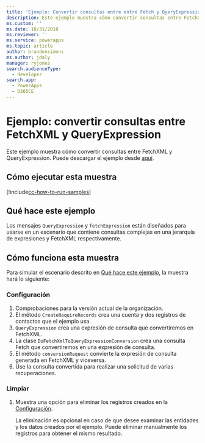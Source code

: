 ```yaml
---
title: 'Ejemplo: Convertir consultas entre entre Fetch y QyeryExpression (Common Data Service para aplicaciones) | Microsoft Docs'
description: Este ejemplo muestra cómo convertir consultas entre FetchXML y QueryExpression
ms.custom: ''
ms.date: 10/31/2018
ms.reviewer: ''
ms.service: powerapps
ms.topic: article
author: brandonsimons
ms.author: jdaly
manager: ryjones
search.audienceType:
  - developer
search.app:
  - PowerApps
  - D365CE
---
```

# <a name="sample-convert-queries-between-fetchxml-and-queryexpression"></a>Ejemplo: convertir consultas entre FetchXML y QueryExpression

Este ejemplo muestra cómo convertir consultas entre FetchXML y QueryExpression. Puede descargar el ejemplo desde [aquí](https://github.com/Microsoft/PowerApps-Samples/tree/master/cds/orgsvc/C%23/Convertqueriesfetchqueryexpressions).

## <a name="how-to-run-this-sample"></a>Cómo ejecutar esta muestra

[!include[cc-how-to-run-samples](../../includes/cc-how-to-run-samples.md)]

## <a name="what-this-sample-does"></a>Qué hace este ejemplo

Los mensajes `QueryExpression` y `fetchExpression` están diseñados para usarse en un escenario que contiene consultas complejas en una jerarquía de expresiones y FetchXML respectivamente.

## <a name="how-this-sample-works"></a>Cómo funciona esta muestra

Para simular el escenario descrito en [Qué hace este ejemplo](#what-this-sample-does), la muestra hará lo siguiente:

### <a name="setup"></a>Configuración

1. Comprobaciones para la versión actual de la organización. 
1. El método `CreateRequireRecords` crea una cuenta y dos registros de contactos que el ejemplo usa.
1. `QueryExpression` crea una expresión de consulta que convertiremos en FetchXML.
1. La clase `DoFetchXmlToQueryExpressionConversion` crea una consulta Fetch que convertiremos en una expresión de consulta.
1. El método `conversionRequest` convierte la expresión de consulta generada en FetchXML y viceversa.
1. Use la consulta convertida para realizar una solicitud de varias recuperaciones. 

### <a name="clean-up"></a>Limpiar

1. Muestra una opción para eliminar los registros creados en la [Configuración](#setup).

    La eliminación es opcional en caso de que desee examinar las entidades y los datos creados por el ejemplo. Puede eliminar manualmente los registros para obtener el mismo resultado.
